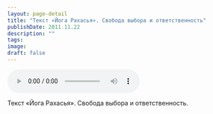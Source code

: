 ```yaml
---
layout: page-detail
title: "Текст «Йога Рахасья». Свобода выбора и ответственность"
publishDate: 2011.11.22
description: ""
tags:
image:
draft: false
---
```


<audio title="2011.11.22 - Текст «Йога Рахасья». Свобода выбора и ответственность.mp3" src="/upload/iblock/c23/c23bfc500da3220f85bf9082e6bc2f9c.mp3" controls=""></audio>

 Текст «Йога Рахасья». Свобода выбора и ответственность. 

  
